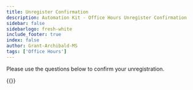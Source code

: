 ```yaml
---
title: Unregister Confirmation
description: Automation Kit - Office Hours Unregister Confirmation
sidebar: false
sidebarlogo: fresh-white
include_footer: true
index: false
author: Grant-Archibald-MS
tags: ['Office Hours']
---
```


Please use the questions below to confirm your unregistration.

{{<questions name="/content/en-us/office-hours/unregister-confirm.json" completed="Thank you for completing unregistration confirmation" showNavigationButtons=false />}}